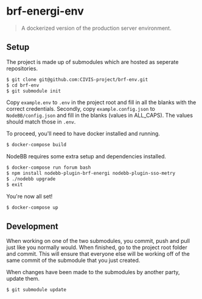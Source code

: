 # brf-energi-env

> A dockerized version of the production server environment.

## Setup
The project is made up of submodules which are hosted as seperate repositories.

```bash
$ git clone git@github.com:CIVIS-project/brf-env.git
$ cd brf-env
$ git submodule init
```

Copy `example.env` to `.env` in the project root and fill in all the blanks with
the correct credentials.
Secondly, copy `example.config.json` to `NodeBB/config.json` and fill in the
blanks (values in ALL_CAPS). The values should match those in `.env`.

To proceed, you'll need to have docker installed and running.

```bash
$ docker-compose build
```

NodeBB requires some extra setup and dependencies installed.

```bash
$ docker-compose run forum bash
$ npm install nodebb-plugin-brf-energi nodebb-plugin-sso-metry
$ ./nodebb upgrade
$ exit
```

You're now all set!

```bash
$ docker-compose up
```

## Development

When working on one of the two submodules, you commit, push and pull just like
you normally would. When finished, go to the project root folder and commit.
This will ensure that everyone else will be working off of the same commit of
the submodule that you just created.

When changes have been made to the submodules by another party, update them.
```bash
$ git submodule update
```
